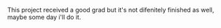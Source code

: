 This project received a good grad but it's not difenitely finished as well, maybe some day i'll do it.
